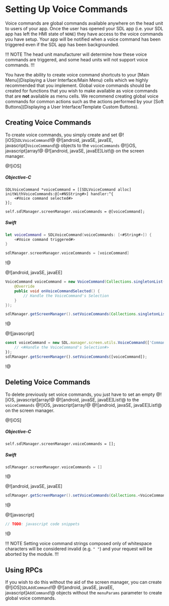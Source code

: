 # Setting Up Voice Commands
Voice commands are global commands available anywhere on the head unit to users of your app. Once the user has opened your SDL app (i.e. your SDL app has left the HMI state of `NONE`) they have access to the voice commands you have setup. Your app will be notified when a voice command has been triggered even if the SDL app has been backgrounded.

!!! NOTE
The head unit manufacturer will determine how these voice commands are triggered, and some head units will not support voice commands.
!!!

You have the ability to create voice command shortcuts to your [Main Menu](Displaying a User Interface/Main Menu) cells which we highly recommended that you implement. Global voice commands should be created for functions that you wish to make available as voice commands that are **not** available as menu cells. We recommend creating global voice commands for common actions such as the actions performed by your [Soft Buttons](Displaying a User Interface/Template Custom Buttons).


## Creating Voice Commands
To create voice commands, you simply create and set @![iOS]`SDLVoiceCommand`!@ @![android, javaSE, javaEE, javascript]`VoiceCommand`!@ objects to the `voiceCommands`  @![iOS, javascript]array!@ @![android, javaSE, javaEE]List!@ on the screen manager.

@![iOS]
##### Objective-C
```objc
SDLVoiceCommand *voiceCommand = [[SDLVoiceCommand alloc] initWithVoiceCommands:@[<#NSString#>] handler:^{
    <#Voice command selected#>
}];

self.sdlManager.screenManager.voiceCommands = @[voiceCommand];
```

##### Swift
```swift
let voiceCommand = SDLVoiceCommand(voiceCommands: [<#String#>]) {
    <#Voice command triggered#>
}

sdlManager.screenManager.voiceCommands = [voiceCommand]
```
!@

@![android, javaSE, javaEE]
```java
VoiceCommand voiceCommand = new VoiceCommand(Collections.singletonList("Command One"), new VoiceCommandSelectionListener() {
    @Override
    public void onVoiceCommandSelected() {
        // Handle the VoiceCommand's Selection
    }
});

sdlManager.getScreenManager().setVoiceCommands(Collections.singletonList(voiceCommand));
```
!@

@![javascript]
```js
const voiceCommand = new SDL.manager.screen.utils.VoiceCommand(['Command One'], function () {
    // <#Handle the VoiceCommand's Selection#>
});
sdlManager.getScreenManager().setVoiceCommands([voiceCommand]);
```
!@

## Deleting Voice Commands
To delete previously set voice commands, you just have to set an empty @![iOS, javascript]array!@ @![android, javaSE, javaEE]List!@ to the `voiceCommands` @![iOS, javascript]array!@ @![android, javaSE, javaEE]List!@ on the screen manager.

@![iOS]
##### Objective-C
```objc
self.sdlManager.screenManager.voiceCommands = [];
```

##### Swift
```swift
sdlManager.screenManager.voiceCommands = []
```
!@

@![android, javaSE, javaEE]
```java
sdlManager.getScreenManager().setVoiceCommands(Collections.<VoiceCommand>emptyList());
```
!@

@![javascript]
```js
// TODO: javascript code snippets
```
!@

!!! NOTE
Setting voice command strings composed only of whitespace characters will be considered invalid (e.g.  `" "`) and your request will be aborted by the module.
!!!

## Using RPCs
If you wish to do this without the aid of the screen manager, you can create @![iOS]`SDLAddCommand`!@ @![android, javaSE, javaEE, javascript]`AddCommand`!@ objects without the `menuParams` parameter to create global voice commands.
